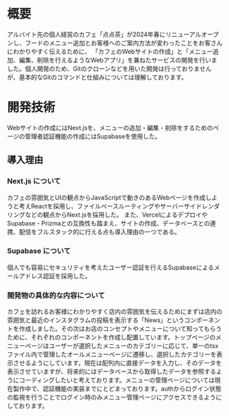 # 概要 #
アルバイト先の個人経営のカフェ「点点茶」が2024年春にリニューアルオープンし、フードのメニュー追加とお客様へのご案内方法が変わったことをお客さんにわかりやすく伝えるために、
「カフェのWebサイトの作成」と「メニュー追加、編集、削除を行えるようなWebアプリ」を兼ねたサービスの開発を行いました。個人開発のため、Gitのクローンなどを用いた開発は行っておりませんが、基本的なGitのコマンドと仕組みについては理解しております。

# 開発技術 #
Webサイトの作成にはNext.jsを、メニューの追加・編集・削除をするためのページの管理者認証機能の作成にはSupabaseを使用した。

## 導入理由 ##
### Next.js について ###
カフェの雰囲気とUIの観点からJavaScriptで動きのあるWebページを作成しようと考えReactを採用し、ファイルベースルーティングやサーバーサイドレンダリングなどの観点からNext.jsを採用した。
また、VercelによるデプロイやSupabase・Prizmaとの互換性も踏まえ、サイトの作成、データベースとの連携、配信をフルスタック的に行える点も導入理由の一つである。
### Supabase について ###
個人でも容易にセキュリティを考えたユーザー認証を行えるSupabaseによるメールアドレス認証を採用した。

### 開発物の具体的な内容について ###
カフェを訪れるお客様にわかりやすく店内の雰囲気を伝えるためにまずは店内の雰囲気と最近のインスタグラムの投稿を表示する「News」というコンポーネントを作成しました。その次はお店のコンセプトやメニューについて知ってもらうために、それぞれのコンポーネントを作成し配置しています。トップページのメニューページはユーザーが選択したメニューのカテゴリーに応じて、単一のtsxファイル内で管理したオールメニューページに遷移し、選択したカテゴリーを表示させるようにしています。現在は配列内に直接データを入力し、そのデータを表示させていますが、将来的にはデータベースから取得したデータを参照するようにコーディングしたいと考えております。メニューの管理ページについては現在製作中で、認証機能の実装までにとどまっております。authからログイン状態の監視を行うことでログイン時のみメニュー管理ページにアクセスできるようにしております。
